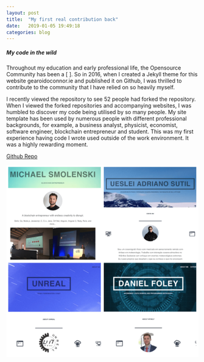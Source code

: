 ```yaml
---
layout: post
title:  "My first real contribution back"
date:   2019-01-05 19:49:18
categories: blog
---
```



##### My code in the wild


Throughout my education and early professional life, the Opensource Community has been a [    ]. So in 2016, when I created a Jekyll theme for this website gearoidoconnor.ie and published it on Github, I was thrilled to contribute to the community that I have relied on so heavily myself. 

I recently viewed the repository to see 52 people had forked the repository. When I viewed the forked repositories and accompanying websites, I was humbled to discover my code being utilised by so many people. My site template has been used by  numerous people with different professional backgrounds, for example, a business analyst, physicist, economist, software engineer, blockchain entrepreneur and student. This was my first experience having code I wrote used outside of the work environment. It was a highly rewarding moment.

[Github Repo](https://github.com/bawn92/sleek_blog)

<div class="honeycombpic-small">
<img src="https://github.com/bawn92/bawn92.github.io/blob/master/assets/img/opensource.png?raw=true"/>
</div>








